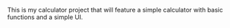 This is my calculator project that will feature a simple calculator with basic
functions and a simple UI.  